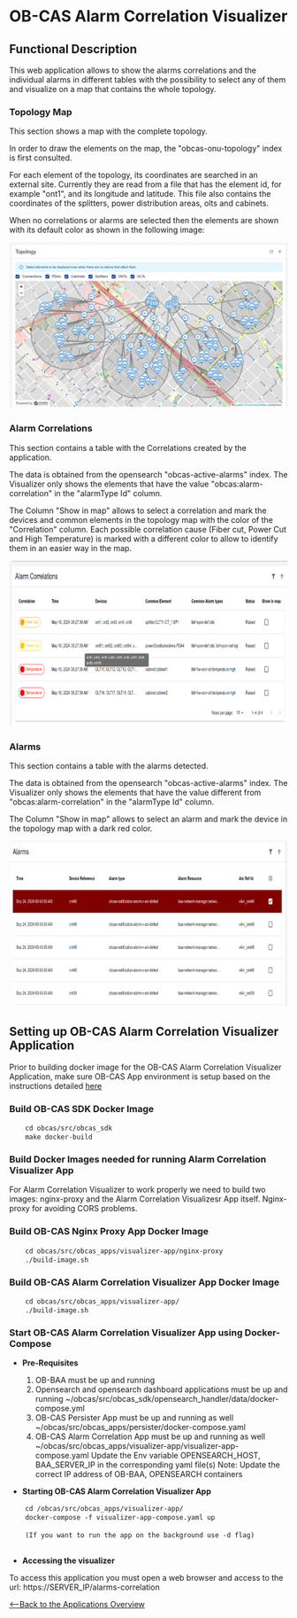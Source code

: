 # OB-CAS Alarm Correlation Visualizer 

## Functional Description

This web application allows to show the alarms correlations and the individual alarms in different tables with the possibility to select any of them and visualize on a map that contains the whole topology.


### Topology Map
This section shows a map with the complete topology.

In order to draw the elements on the map, the "obcas-onu-topology" index is first consulted.

For each element of the topology, its coordinates are searched in an external site. Currently they are read from a file that has the element id, for example "ont1", and its longitude and latitude. This file also contains the coordinates of the splitters, power distribution areas, olts and cabinets.

When no correlations or alarms are selected then the elements are shown with its default color as shown in the following image:


<p align="center">
 <img width="600px" height="300px" src="image-2024-10-7_9-22-52_Alarm_Corr_Visualizer.png">
</p>



### Alarm Correlations
This section contains a table with the Correlations created by the application.

The data is obtained from the opensearch "obcas-active-alarms" index. The Visualizer only shows the elements that have the value "obcas:alarm-correlation" in the "alarmType Id" column.

The Column "Show in map" allows to select a correlation and mark the devices and common elements in the topology map with the color of the "Correlation" column. Each possible correlation cause (Fiber cut, Power Cut and High Temperature) is marked with a different color to allow to identify them in an easier way in the map.


<p align="center">
 <img width="600px" height="300px" src="image-2024-10-7_9-22-52_Alarm_Corr_Visualizer_2.png">
</p>

### Alarms
This section contains a table with the alarms detected.

The data is obtained from the opensearch "obcas-active-alarms" index. The Visualizer only shows the elements that have the value different from "obcas:alarm-correlation" in the "alarmType Id" column.

The Column "Show in map" allows to select an alarm and mark the device in the topology map with 
a dark red color. 
<p align="center">
 <img width="600px" height="300px" src="image-2024-10-7_9-22-52_Alarm_Corr_Visualizer_3.png">
</p>


## Setting up OB-CAS Alarm Correlation Visualizer Application
Prior to building docker image for the OB-CAS Alarm Correlation Visualizer Application, make sure OB-CAS App environment is setup based on the instructions detailed [here](../obcas_app_environment.md)


### Build OB-CAS SDK Docker Image
~~~
	cd obcas/src/obcas_sdk
	make docker-build
~~~

### Build Docker Images needed for running Alarm Correlation Visualizer App

For Alarm Correlation Visualizer to work properly we need to build two images: nginx-proxy and the Alarm Correlation Visualizesr App itself. Nginx-proxy
for avoiding CORS problems.



### Build OB-CAS Nginx Proxy App Docker Image

~~~  
    cd obcas/src/obcas_apps/visualizer-app/nginx-proxy
	./build-image.sh
~~~

### Build OB-CAS Alarm Correlation Visualizer App Docker Image 

~~~  
    cd obcas/src/obcas_apps/visualizer-app/
	./build-image.sh
~~~

### Start OB-CAS Alarm Correlation Visualizer App using Docker-Compose
- **Pre-Requisites**


   1) OB-BAA must be up and running
   2) Opensearch and opensearch dashboard applications must be up and running ~/obcas/src/obcas_sdk/opensearch_handler/data/docker-compose.yml
   3) OB-CAS Persister App must be up and running as well  ~/obcas/src/obcas_apps/persister/docker-compose.yaml
   4) OB-CAS Alarm Correlation App must be up and running as well  ~/obcas/src/obcas_apps/visualizer-app/visualizer-app-compose.yaml
   Update the Env variable OPENSEARCH_HOST, BAA_SERVER_IP in the corresponding yaml file(s)
   Note: 
     Update the correct IP address of OB-BAA, OPENSEARCH containers


- **Starting OB-CAS Alarm Correlation Visualizer App**

~~~
    cd /obcas/src/obcas_apps/visualizer-app/
    docker-compose -f visualizer-app-compose.yaml up
    
    (If you want to run the app on the background use -d flag)
    
~~~

- **Accessing the visualizer**

To access this application you must open a web browser and access to the url: https://SERVER_IP/alarms-correlation




[<--Back to the Applications Overview](../overview.md)
